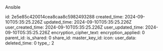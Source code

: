 Ansible

id: 2e5e85c420014cea8caa8c5982493288
created_time: 2024-09-10T05:35:25.226Z
updated_time: 2024-09-10T05:35:25.226Z
user_created_time: 2024-09-10T05:35:25.226Z
user_updated_time: 2024-09-10T05:35:25.226Z
encryption_cipher_text: 
encryption_applied: 0
parent_id: 
is_shared: 0
share_id: 
master_key_id: 
icon: 
user_data: 
deleted_time: 0
type_: 2